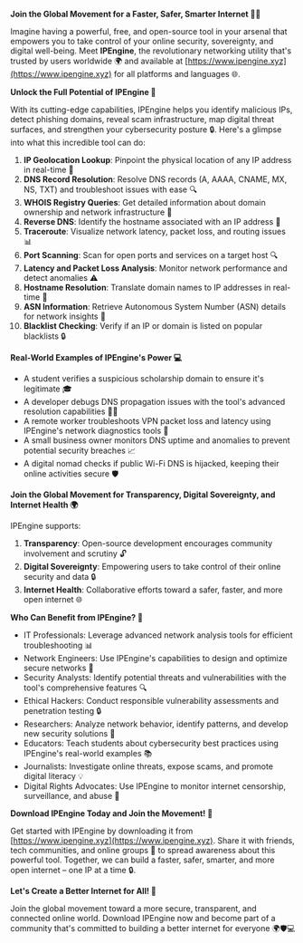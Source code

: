 **Join the Global Movement for a Faster, Safer, Smarter Internet 🚀🌐**

Imagine having a powerful, free, and open-source tool in your arsenal that empowers you to take control of your online security, sovereignty, and digital well-being. Meet **IPEngine**, the revolutionary networking utility that's trusted by users worldwide 🌍 and available at [https://www.ipengine.xyz](https://www.ipengine.xyz) for all platforms and languages 🌐.

**Unlock the Full Potential of IPEngine 🔑**

With its cutting-edge capabilities, IPEngine helps you identify malicious IPs, detect phishing domains, reveal scam infrastructure, map digital threat surfaces, and strengthen your cybersecurity posture 🔒. Here's a glimpse into what this incredible tool can do:

1.  **IP Geolocation Lookup**: Pinpoint the physical location of any IP address in real-time 📍
2.  **DNS Record Resolution**: Resolve DNS records (A, AAAA, CNAME, MX, NS, TXT) and troubleshoot issues with ease 🔍
3.  **WHOIS Registry Queries**: Get detailed information about domain ownership and network infrastructure 👥
4.  **Reverse DNS**: Identify the hostname associated with an IP address 📍
5.  **Traceroute**: Visualize network latency, packet loss, and routing issues 📊
6.  **Port Scanning**: Scan for open ports and services on a target host 🔍
7.  **Latency and Packet Loss Analysis**: Monitor network performance and detect anomalies ⚠️
8.  **Hostname Resolution**: Translate domain names to IP addresses in real-time 📍
9.  **ASN Information**: Retrieve Autonomous System Number (ASN) details for network insights 👥
10. **Blacklist Checking**: Verify if an IP or domain is listed on popular blacklists 🔒

**Real-World Examples of IPEngine's Power 💻**

*   A student verifies a suspicious scholarship domain to ensure it's legitimate 🎓
*   A developer debugs DNS propagation issues with the tool's advanced resolution capabilities 👨‍💻
*   A remote worker troubleshoots VPN packet loss and latency using IPEngine's network diagnostics tools 🔌
*   A small business owner monitors DNS uptime and anomalies to prevent potential security breaches 📈
*   A digital nomad checks if public Wi-Fi DNS is hijacked, keeping their online activities secure 🛡️

**Join the Global Movement for Transparency, Digital Sovereignty, and Internet Health 🌍**

IPEngine supports:

1.  **Transparency**: Open-source development encourages community involvement and scrutiny 🔓
2.  **Digital Sovereignty**: Empowering users to take control of their online security and data 🔒
3.  **Internet Health**: Collaborative efforts toward a safer, faster, and more open internet 🌐

**Who Can Benefit from IPEngine? 🤔**

*   IT Professionals: Leverage advanced network analysis tools for efficient troubleshooting 📊
*   Network Engineers: Use IPEngine's capabilities to design and optimize secure networks 👥
*   Security Analysts: Identify potential threats and vulnerabilities with the tool's comprehensive features 🔍
*   Ethical Hackers: Conduct responsible vulnerability assessments and penetration testing 🔒
*   Researchers: Analyze network behavior, identify patterns, and develop new security solutions 🎯
*   Educators: Teach students about cybersecurity best practices using IPEngine's real-world examples 📚
*   Journalists: Investigate online threats, expose scams, and promote digital literacy 💡
*   Digital Rights Advocates: Use IPEngine to monitor internet censorship, surveillance, and abuse 👥

**Download IPEngine Today and Join the Movement! 🔴**

Get started with IPEngine by downloading it from [https://www.ipengine.xyz](https://www.ipengine.xyz). Share it with friends, tech communities, and online groups 🤝 to spread awareness about this powerful tool. Together, we can build a faster, safer, smarter, and more open internet – one IP at a time 🔒.

**Let's Create a Better Internet for All! 🌟**

Join the global movement toward a more secure, transparent, and connected online world. Download IPEngine now and become part of a community that's committed to building a better internet for everyone 🌍🛡️💻